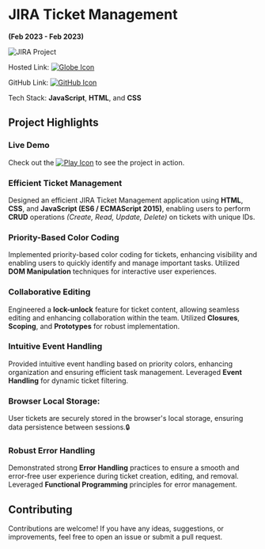 # JIRA Ticket Management

**(Feb 2023 - Feb 2023)**

![JIRA Project](https://github.com/AnirudhaPatil-1/JIRA-ticket-management/assets/73242321/8d576e2b-c424-4f39-9274-de84c9b2c9db)

Hosted Link: [![Globe Icon](https://img.icons8.com/doodle/48/000000/globe.png)](https://anirudhapatil-1.github.io/JIRA-ticket-management/)

GitHub Link: [![GitHub Icon](https://img.icons8.com/doodle/48/000000/github.png)](http://lnkiy.in/JIRA_ticket_management)

Tech Stack: **JavaScript**, **HTML**, and **CSS**

## Project Highlights

### Live Demo

Check out the [![Play Icon](https://img.icons8.com/doodle/48/000000/play.png)](https://anirudhapatil-1.github.io/JIRA-ticket-management/) to see the project in action.

### Efficient Ticket Management

Designed an efficient JIRA Ticket Management application using **HTML**, **CSS**, and **JavaScript (ES6 / ECMAScript 2015)**, enabling users to perform **CRUD** operations *(Create, Read, Update, Delete)* on tickets with unique IDs.

### Priority-Based Color Coding

Implemented priority-based color coding for tickets, enhancing visibility and enabling users to quickly identify and manage important tasks. Utilized **DOM Manipulation** techniques for interactive user experiences.

### Collaborative Editing

Engineered a **lock-unlock** feature for ticket content, allowing seamless editing and enhancing collaboration within the team. Utilized **Closures**, **Scoping**, and **Prototypes** for robust implementation.

### Intuitive Event Handling

Provided intuitive event handling based on priority colors, enhancing organization and ensuring efficient task management. Leveraged **Event Handling** for dynamic ticket filtering.

### **Browser Local Storage**: 

User tickets are securely stored in the browser's local storage, ensuring data persistence between sessions.🔒

### Robust Error Handling

Demonstrated strong **Error Handling** practices to ensure a smooth and error-free user experience during ticket creation, editing, and removal. Leveraged **Functional Programming** principles for error management.

## Contributing

Contributions are welcome! If you have any ideas, suggestions, or improvements, feel free to open an issue or submit a pull request.
